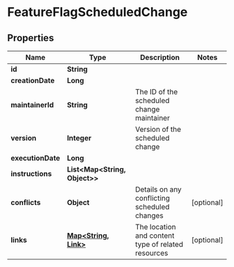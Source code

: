 

# FeatureFlagScheduledChange


## Properties

| Name | Type | Description | Notes |
|------------ | ------------- | ------------- | -------------|
|**id** | **String** |  |  |
|**creationDate** | **Long** |  |  |
|**maintainerId** | **String** | The ID of the scheduled change maintainer |  |
|**version** | **Integer** | Version of the scheduled change |  |
|**executionDate** | **Long** |  |  |
|**instructions** | **List&lt;Map&lt;String, Object&gt;&gt;** |  |  |
|**conflicts** | **Object** | Details on any conflicting scheduled changes |  [optional] |
|**links** | [**Map&lt;String, Link&gt;**](Link.md) | The location and content type of related resources |  [optional] |



